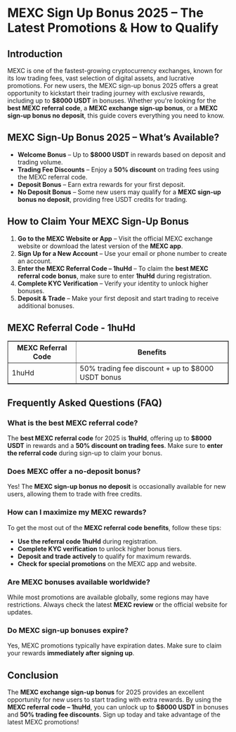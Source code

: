 <h1>MEXC Sign Up Bonus 2025 – The Latest Promotions & How to Qualify</h1>
<h2>Introduction</h2>
<p>MEXC is one of the fastest-growing cryptocurrency exchanges, known for its low trading fees, vast selection of digital assets, and lucrative promotions. For new users, the MEXC sign-up bonus 2025 offers a great opportunity to kickstart their trading journey with exclusive rewards, including up to <strong>$8000 USDT</strong> in bonuses. Whether you're looking for the <strong>best MEXC referral code</strong>, a <strong>MEXC exchange sign-up bonus</strong>, or a <strong>MEXC sign-up bonus no deposit</strong>, this guide covers everything you need to know.</p>

<h2>MEXC Sign-Up Bonus 2025 – What’s Available?</h2>
<ul>
    <li><strong>Welcome Bonus</strong> – Up to <strong>$8000 USDT</strong> in rewards based on deposit and trading volume.</li>
    <li><strong>Trading Fee Discounts</strong> – Enjoy a <strong>50% discount</strong> on trading fees using the MEXC referral code.</li>
    <li><strong>Deposit Bonus</strong> – Earn extra rewards for your first deposit.</li>
    <li><strong>No Deposit Bonus</strong> – Some new users may qualify for a <strong>MEXC sign-up bonus no deposit</strong>, providing free USDT credits for trading.</li>
</ul>

<h2>How to Claim Your MEXC Sign-Up Bonus</h2>
<ol>
    <li><strong>Go to the MEXC Website or App</strong> – Visit the official MEXC exchange website or download the latest version of the <strong>MEXC app</strong>.</li>
    <li><strong>Sign Up for a New Account</strong> – Use your email or phone number to create an account.</li>
    <li><strong>Enter the MEXC Referral Code – 1huHd</strong> – To claim the <strong>best MEXC referral code bonus</strong>, make sure to enter <strong>1huHd</strong> during registration.</li>
    <li><strong>Complete KYC Verification</strong> – Verify your identity to unlock higher bonuses.</li>
    <li><strong>Deposit & Trade</strong> – Make your first deposit and start trading to receive additional bonuses.</li>
</ol>

<h2>MEXC Referral Code - 1huHd</h2>
<table border="1">
    <tr>
        <th>MEXC Referral Code</th>
        <th>Benefits</th>
    </tr>
    <tr>
        <td>1huHd</td>
        <td>50% trading fee discount + up to $8000 USDT bonus</td>
    </tr>
</table>

<h2>Frequently Asked Questions (FAQ)</h2>

<h3>What is the best MEXC referral code?</h3>
<p>The <strong>best MEXC referral code</strong> for 2025 is <strong>1huHd</strong>, offering up to <strong>$8000 USDT</strong> in rewards and a <strong>50% discount on trading fees</strong>. Make sure to <strong>enter the referral code</strong> during sign-up to claim your bonus.</p>

<h3>Does MEXC offer a no-deposit bonus?</h3>
<p>Yes! The <strong>MEXC sign-up bonus no deposit</strong> is occasionally available for new users, allowing them to trade with free credits.</p>

<h3>How can I maximize my MEXC rewards?</h3>
<p>To get the most out of the <strong>MEXC referral code benefits</strong>, follow these tips:</p>
<ul>
    <li><strong>Use the referral code 1huHd</strong> during registration.</li>
    <li><strong>Complete KYC verification</strong> to unlock higher bonus tiers.</li>
    <li><strong>Deposit and trade actively</strong> to qualify for maximum rewards.</li>
    <li><strong>Check for special promotions</strong> on the MEXC app and website.</li>
</ul>

<h3>Are MEXC bonuses available worldwide?</h3>
<p>While most promotions are available globally, some regions may have restrictions. Always check the latest <strong>MEXC review</strong> or the official website for updates.</p>

<h3>Do MEXC sign-up bonuses expire?</h3>
<p>Yes, MEXC promotions typically have expiration dates. Make sure to claim your rewards <strong>immediately after signing up</strong>.</p>

<h2>Conclusion</h2>
<p>The <strong>MEXC exchange sign-up bonus</strong> for 2025 provides an excellent opportunity for new users to start trading with extra rewards. By using the <strong>MEXC referral code – 1huHd</strong>, you can unlock up to <strong>$8000 USDT</strong> in bonuses and <strong>50% trading fee discounts</strong>. Sign up today and take advantage of the latest MEXC promotions!</p>
